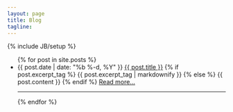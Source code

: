 ```yaml
---
layout: page
title: Blog
tagline:
---
```

{% include JB/setup %}

  <ul class="posts">
    {% for post in site.posts %}
      <li>
        <span class="post-date">{{ post.date | date: "%b %-d, %Y" }}</span>
        <a class="post-link" href="{{ post.url | prepend: site.baseurl }}">{{ post.title }}</a>
        {% if post.excerpt_tag %}
          {{ post.excerpt_tag | markdownify }}
        {% else %}
          {{ post.content }}
        {% endif %}
        <a href="{{ post.url | prepend: site.baseurl }}">Read more...</a>
      </li>
      <hr>
    {% endfor %}
  </ul>



